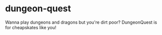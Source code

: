# dungeon-quest
Wanna play dungeons and dragons but you're dirt poor? DungeonQuest is for cheapskates like you!

